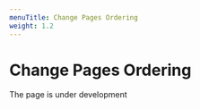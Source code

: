 ```yaml
---
menuTitle: Change Pages Ordering
weight: 1.2
---
```


# Change Pages Ordering

The page is under development